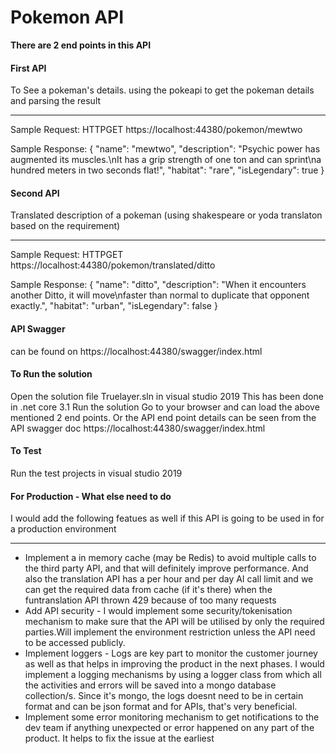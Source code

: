 
<h1> Pokemon API </h1>

<b>There are 2 end points in this API </b>

<h4>First API</h4>   To See a pokeman's details. using the pokeapi to get the pokeman details and parsing the result 
<hr>Sample Request: </hr>
HTTPGET  https://localhost:44380/pokemon/mewtwo   

Sample Response:
{
  "name": "mewtwo",
  "description": "Psychic power has augmented its muscles.\nIt has a grip strength of one ton and can sprint\na hundred meters in two seconds flat!",
  "habitat": "rare",
  "isLegendary": true
}

  <h4>Second API</h4>  Translated description of a pokeman (using shakespeare or yoda translaton based on the requirement)
 <hr> Sample Request:</hr>
  HTTPGET  https://localhost:44380/pokemon/translated/ditto
 
 Sample Response:
  {
  "name": "ditto",
  "description": "When it encounters another Ditto, it will move\nfaster than normal to duplicate that opponent exactly.",
  "habitat": "urban",
  "isLegendary": false
}

<h4>API Swagger </h4>can be found on https://localhost:44380/swagger/index.html  

<h4>To Run the solution </h4>
Open the solution file Truelayer.sln in visual studio 2019
This has been done in .net core 3.1
Run the solution
Go to your browser and can load the above mentioned 2 end points. Or the API end point details can be seen from the API swagger doc https://localhost:44380/swagger/index.html 

<h4>To Test </h4>
Run the test projects in visual studio 2019

<h4>For Production - What else need to do </h4>
I would add the following featues as well if this API is going to be used in for a production environment <hr>
<ul>
 <li>Implement a in memory cache (may be Redis) to avoid multiple calls to the third party API, and that will definitely improve performance. And also the translation API has a per hour and per day AI call limit and we can get the required data from cache (if it's there) when the funtranslation API thrown 429 because of too many requests </li>
<li> Add API security - I would implement some security/tokenisation mechanism to make sure that the API will be utilised by only the required parties.Will implement the environment restriction unless the API need to be accessed publicly. </li>
<li> Implement loggers - Logs are key part to monitor the customer journey as well as that helps in improving the product in the next phases. I would implement a logging mechanisms by using a logger class from which all the activities and errors will be saved into a mongo database collection/s. Since it's mongo, the logs doesnt need to be in certain format and can be json format and for APIs, that's very beneficial.</li>
<li>Implement some error monitoring mechanism to get notifications to the dev team if anything unexpected or error happened on any part of the product. It helps to fix the issue at the earliest</li>
</ul>

  
  








